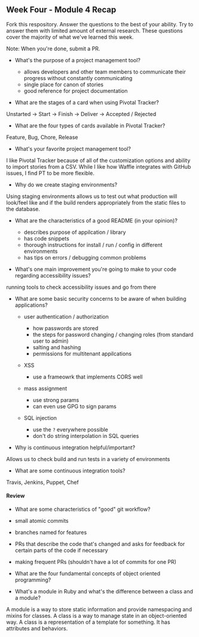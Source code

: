 ## Week Four - Module 4 Recap

Fork this respository. Answer the questions to the best of your ability. Try to answer them with limited amount of external research. These questions cover the majority of what we've learned this week. 

Note: When you're done, submit a PR. 

* What's the purpose of a project management tool?

  * allows developers and other team members to communicate their progress without constantly communicating
  * single place for canon of stories
  * good reference for project documentation

* What are the stages of a card when using Pivotal Tracker?

Unstarted -> Start -> Finish -> Deliver -> Accepted / Rejected

* What are the four types of cards available in Pivotal Tracker?

Feature, Bug, Chore, Release

* What's your favorite project management tool?

I like Pivotal Tracker because of all of the customization options and ability to import stories from a CSV. While I like how Waffle integrates with GitHub issues, I find PT to be more flexible.

* Why do we create staging environments?

Using staging environments allows us to test out what production will look/feel like and if the build renders appropriately from the static files to the database.

* What are the characteristics of a good README (in your opinion)?

  * describes purpose of appilcation / library
  * has code snippets
  * thorough instructions for install / run / config in different environments
  * has tips on errors / debugging common problems

* What's one main improvement you're going to make to your code regarding accessibility issues?

running tools to check accessibility issues and go from there

* What are some basic security concerns to be aware of when building applications?

  * user authentication / authorization
    * how passwords are stored
    * the steps for password changing / changing roles (from standard user to admin)
    * salting and hashing
    * permissions for multitenant appilcations
    
  * XSS
    * use a frameowrk that implements CORS well
    
  * mass assignment
    * use strong params
    * can even use GPG to sign params
    
  * SQL injection
    * use the `?` everywhere possible
    * don't do string interpolation in SQL queries

* Why is continuous integration helpful/important?

Allows us to check build and run tests in a variety of environments

* What are some continuous integration tools?

Travis, Jenkins, Puppet, Chef

#### Review  

* What are some characteristics of "good" git workflow?

 * small atomic commits
 * branches named for features
 * PRs that describe the code that's changed and asks for feedback for certain parts of the code if necessary
 * making frequent PRs (shouldn't have a lot of commits for one PR)

* What are the four fundamental concepts of object oriented programming?

 

* What's a module in Ruby and what's the difference between a class and a module?

 A module is a way to store static information and provide namespacing and mixins for classes. A class is a way to manage state in an object-oriented way. A class is a representation of a template for something. It has attributes and behaviors.
